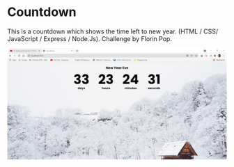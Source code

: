 # Countdown

This is a countdown which shows the time left to new year. (HTML / CSS/ JavaScript / Express / Node.Js). Challenge by Florin Pop.

![Page](/print.JPG)
